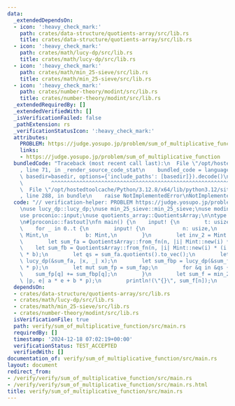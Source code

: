 ```yaml
---
data:
  _extendedDependsOn:
  - icon: ':heavy_check_mark:'
    path: crates/data-structure/quotients-array/src/lib.rs
    title: crates/data-structure/quotients-array/src/lib.rs
  - icon: ':heavy_check_mark:'
    path: crates/math/lucy-dp/src/lib.rs
    title: crates/math/lucy-dp/src/lib.rs
  - icon: ':heavy_check_mark:'
    path: crates/math/min_25-sieve/src/lib.rs
    title: crates/math/min_25-sieve/src/lib.rs
  - icon: ':heavy_check_mark:'
    path: crates/number-theory/modint/src/lib.rs
    title: crates/number-theory/modint/src/lib.rs
  _extendedRequiredBy: []
  _extendedVerifiedWith: []
  _isVerificationFailed: false
  _pathExtension: rs
  _verificationStatusIcon: ':heavy_check_mark:'
  attributes:
    PROBLEM: https://judge.yosupo.jp/problem/sum_of_multiplicative_function
    links:
    - https://judge.yosupo.jp/problem/sum_of_multiplicative_function
  bundledCode: "Traceback (most recent call last):\n  File \"/opt/hostedtoolcache/Python/3.12.8/x64/lib/python3.12/site-packages/onlinejudge_verify/documentation/build.py\"\
    , line 71, in _render_source_code_stat\n    bundled_code = language.bundle(stat.path,\
    \ basedir=basedir, options={'include_paths': [basedir]}).decode()\n          \
    \         ^^^^^^^^^^^^^^^^^^^^^^^^^^^^^^^^^^^^^^^^^^^^^^^^^^^^^^^^^^^^^^^^^^^^^^^^^^^^^^^^^\n\
    \  File \"/opt/hostedtoolcache/Python/3.12.8/x64/lib/python3.12/site-packages/onlinejudge_verify/languages/rust.py\"\
    , line 288, in bundle\n    raise NotImplementedError\nNotImplementedError\n"
  code: "// verification-helper: PROBLEM https://judge.yosupo.jp/problem/sum_of_multiplicative_function\n\
    \nuse lucy_dp::lucy_dp;\nuse min_25_sieve::min_25_sieve;\nuse modint::StaticModInt;\n\
    use proconio::input;\nuse quotients_array::QuotientsArray;\n\ntype Mint = StaticModInt<469762049>;\n\
    \n#[proconio::fastout]\nfn main() {\n    input! {\n        t: usize,\n    }\n\
    \    for _ in 0..t {\n        input! {\n            n: usize,\n            a:\
    \ Mint,\n            b: Mint,\n        }\n        let inv_2 = Mint::new(2).inv();\n\
    \        let sum_fa = QuotientsArray::from_fn(n, |i| Mint::new(i) * a);\n    \
    \    let sum_fb = QuotientsArray::from_fn(n, |i| Mint::new(i) * (i + 1) * inv_2\
    \ * b);\n        let qs = sum_fa.quotients().to_vec();\n        let sum_fap =\
    \ lucy_dp(&sum_fa, |x, _| x);\n        let sum_fbp = lucy_dp(&sum_fb, |x, p| x\
    \ * p);\n        let mut sum_fp = sum_fap;\n        for &q in &qs {\n        \
    \    sum_fp[q] += sum_fbp[q];\n        }\n        let sum_f = min_25_sieve(&sum_fp,\
    \ |p, e| a * e + b * p);\n        println!(\"{}\", sum_f[n]);\n    }\n}\n"
  dependsOn:
  - crates/data-structure/quotients-array/src/lib.rs
  - crates/math/lucy-dp/src/lib.rs
  - crates/math/min_25-sieve/src/lib.rs
  - crates/number-theory/modint/src/lib.rs
  isVerificationFile: true
  path: verify/sum_of_multiplicative_function/src/main.rs
  requiredBy: []
  timestamp: '2024-12-18 07:02:19+00:00'
  verificationStatus: TEST_ACCEPTED
  verifiedWith: []
documentation_of: verify/sum_of_multiplicative_function/src/main.rs
layout: document
redirect_from:
- /verify/verify/sum_of_multiplicative_function/src/main.rs
- /verify/verify/sum_of_multiplicative_function/src/main.rs.html
title: verify/sum_of_multiplicative_function/src/main.rs
---
```

